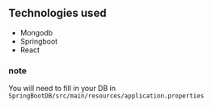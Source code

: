 ## Technologies used

- Mongodb
- Springboot
- React

### note

You will need to fill in your DB in 
`SpringBootDB/src/main/resources/application.properties`
